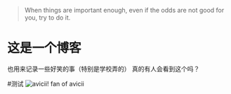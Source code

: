 > When things are important enough, even if the odds are not good for you, try to do it.

# 这是一个博客
也用来记录一些好笑的事（特别是学校弄的）
真的有人会看到这个吗？

#测试
![avicii!](https://cdn.dribbble.com/users/1235878/screenshots/4534497/avicii.gif)
fan of avicii
